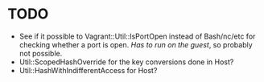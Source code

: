 # TODO

- See if it possible to Vagrant::Util::IsPortOpen instead of Bash/nc/etc for
  checking whether a port is open.  *Has to run on the guest*, so probably not
  possible.
- Util::ScopedHashOverride for the key conversions done in Host?
- Util::HashWithIndifferentAccess for Host?
